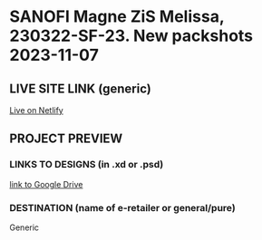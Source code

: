 # SANOFI Magne ZiS Melissa, 230322-SF-23. New packshots 2023-11-07
<!-- please enter project number recived from PM -->

## LIVE SITE LINK (generic)
<!-- please enter link to site preview here -->
[Live on Netlify](https://magne-zis-new.netlify.app/)

## PROJECT PREVIEW
<!-- ![Design preview for the project](./link) -->

### LINKS TO DESIGNS (in .xd or .psd)
<!-- please enter link to preview designs -->
[link to Google Drive](https://drive.google.com/drive/folders/1xa935qO5ijYDOJolIAvtOBwZxBkaZhRO)

### DESTINATION (name of e-retailer or general/pure)
<!-- please enter e-retailers name -->
Generic
